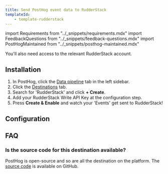 ```yaml
---
title: Send PostHog event data to RudderStack
templateId:
    - template-rudderstack
---
```


import Requirements from "../_snippets/requirements.mdx"
import FeedbackQuestions from "../_snippets/feedback-questions.mdx"
import PostHogMaintained from "../_snippets/posthog-maintained.mdx"

<Requirements />

You'll also need access to the relevant RudderStack account.

## Installation

1. In PostHog, click the [Data pipeline](https://us.posthog.com/pipeline/overview) tab in the left sidebar.
2. Click the [Destinations](https://us.posthog.com/pipeline/destinations) tab.
3. Search for 'RudderStack' and click **+ Create**.
4. Add your RudderStack Write API Key at the configuration step.
5. Press **Create & Enable** and watch your 'Events' get sent to RudderStack!

<HideOnCDPIndex>

## Configuration

<TemplateParameters />

## FAQ

### Is the source code for this destination available?

PostHog is open-source and so are all the destination on the platform. The [source code](https://github.com/PostHog/posthog/blob/master/posthog/cdp/templates/rudderstack/template_rudderstack.py) is available on GitHub.

<PostHogMaintained />

<FeedbackQuestions />

</HideOnCDPIndex>
